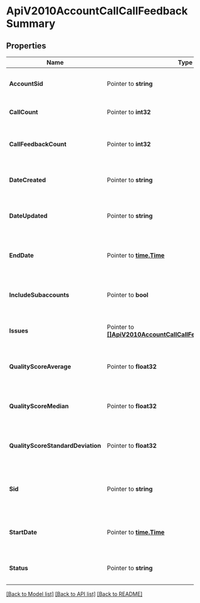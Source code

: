 # ApiV2010AccountCallCallFeedbackSummary

## Properties

Name | Type | Description | Notes
------------ | ------------- | ------------- | -------------
**AccountSid** | Pointer to **string** | The unique sid that identifies this account |
**CallCount** | Pointer to **int32** | The total number of calls |
**CallFeedbackCount** | Pointer to **int32** | The total number of calls with a feedback entry |
**DateCreated** | Pointer to **string** | The date this resource was created |
**DateUpdated** | Pointer to **string** | The date this resource was last updated |
**EndDate** | Pointer to [**time.Time**](time.Time.md) | The latest feedback entry date in the summary |
**IncludeSubaccounts** | Pointer to **bool** | Whether the feedback summary includes subaccounts |
**Issues** | Pointer to [**[]ApiV2010AccountCallCallFeedbackSummaryIssues**](api_v2010_account_call_call_feedback_summary_issues.md) | Issues experienced during the call |
**QualityScoreAverage** | Pointer to **float32** | The average QualityScore of the feedback entries |
**QualityScoreMedian** | Pointer to **float32** | The median QualityScore of the feedback entries |
**QualityScoreStandardDeviation** | Pointer to **float32** | The standard deviation of the quality scores |
**Sid** | Pointer to **string** | A string that uniquely identifies this feedback entry |
**StartDate** | Pointer to [**time.Time**](time.Time.md) | The earliest feedback entry date in the summary |
**Status** | Pointer to **string** | The status of the feedback summary |

[[Back to Model list]](../README.md#documentation-for-models) [[Back to API list]](../README.md#documentation-for-api-endpoints) [[Back to README]](../README.md)


